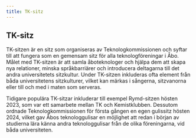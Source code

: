```yaml
---
title: TK-sitz
---
```

## TK-sitz

TK-sitzen är en sitz som organiseras av Teknologkommissionen och syftar till att fungera som en gemensam sitz för alla teknologföreningar i Åbo. Målet med TK-sitzen är att samla åboteknologer och hjälpa dem att skapa nya relationer, minska språkbarriärer och introducera deltagarna till det andra universitetets sitzkultur. Under TK-sitzen inkluderas ofta element från båda universitetens sitzkulturer, vilket kan märkas i sångerna, sitzvanorna eller till och med i maten som serveras.

Tidigare populära TK-sitzar inkluderar till exempel Rymd-sitzen hösten 2023, som var ett samarbete mellan TK och Kemistklubben. Dessutom ordnade Teknologkommissionen för första gången en egen gulissitz hösten 2024, vilket gav Åbos teknologgulisar en möjlighet att redan i början av studierna lära känna andra teknologgulisar från de olika föreningarna, vid båda universiteten.
